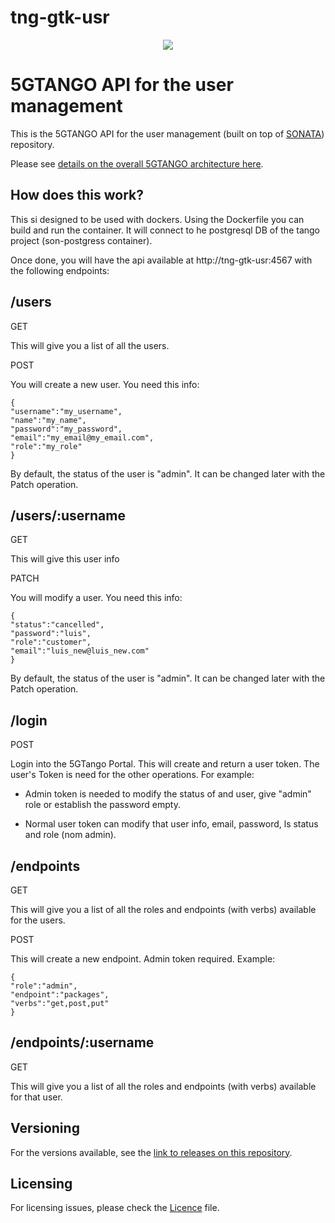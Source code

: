 # tng-gtk-usr
<p align="center"><img src="https://github.com/sonata-nfv/tng-api-gtw/wiki/images/sonata-5gtango-logo-500px.png" /></p>

# 5GTANGO API for the user management
This is the 5GTANGO API for the user management (built on top of [SONATA](https://github.com/sonata-nfv)) repository.

Please see [details on the overall 5GTANGO architecture here](https://5gtango.eu/project-outcomes/deliverables/2-uncategorised/31-d2-2-architecture-design.html). 

## How does this work?

This si designed to be used with dockers. Using the Dockerfile you can build and run the container. It will connect to he postgresql DB of the tango project (son-postgress container).

Once done, you will have the api available at http://tng-gtk-usr:4567 with the following endpoints:

## /users
GET

This will give you a list of all the users.

POST

You will create a new user. You need this info:

	{
	"username":"my_username",
	"name":"my_name",		
	"password":"my_password",
	"email":"my_email@my_email.com",
	"role":"my_role"
	}

By default, the status of the user is "admin". It can be changed later with the Patch operation.



## /users/:username

GET

This will give this user info

PATCH

You will modify a user. You need this info:

	{
	"status":"cancelled",
	"password":"luis",
	"role":"customer",
	"email":"luis_new@luis_new.com"
	}
	
By default, the status of the user is "admin". It can be changed later with the Patch operation.


## /login 

POST

Login into the 5GTango Portal. This will create and return a user token.
The user's Token is need for the other operations. For example:
	
- Admin token is needed to modify the status of and user, give "admin" role or establish the password empty.
	
- Normal user token can modify that user info, email, password, ls
status and role (nom admin).


## /endpoints

GET

This will give you a list of all the roles and endpoints (with verbs) available for the users.

POST

This will create a new endpoint. Admin token required. Example:

	{
	"role":"admin",
	"endpoint":"packages",
	"verbs":"get,post,put"
	}


## /endpoints/:username

GET

This will give you a list of all the roles and endpoints (with verbs) available for that user.


## Versioning

For the versions available, see the [link to releases on this repository](/releases).

## Licensing

For licensing issues, please check the [Licence](https://github.com/sonata-nfv/tng-gtk-usr/blob/master/LICENSE) file.

